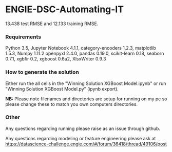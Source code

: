 ﻿# ENGIE-DSC-Automating-IT

13.438 test RMSE and 12.133 training RMSE.

### Requirements

Python 3.5, Jupyter Notebook 4.1.1, category-encoders 1.2.3, matplotlib 1.5.3, Numpy 1.11.2
openpyxl 2.4.0, pandas 0.19.0, scikit-learn 0.18, seaborn 0.7.1, xgbfir 0.2, xgboost 0.6a2,
XlsxWriter 0.9.3

### How to generate the solution

Either run the all cells in the "Winning Solution XGBoost Model.ipynb" or run 
"Winning Solution XGBoost Model.py" (ipynb export).

**NB:** Please note filenames and directories are setup for running on my pc so please change
these to match you own computers directories.

### Other

Any questions regarding running please raise as an issue through github.

Any questions regarding modeling or feature engineering please ask at https://datascience-challenge.engie.com/#/forum/36418/thread/49106/post

